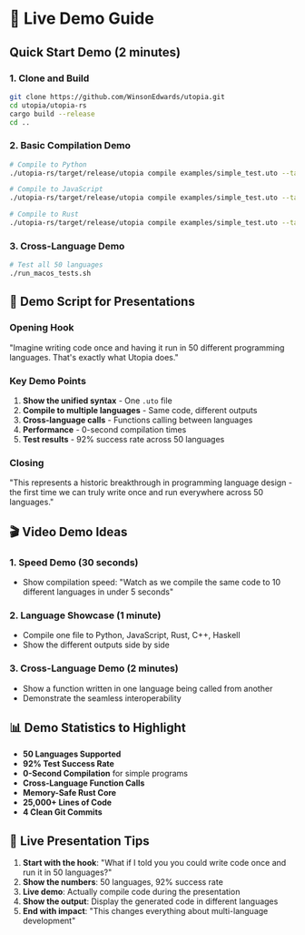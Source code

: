 # 🎪 Live Demo Guide

## Quick Start Demo (2 minutes)

### 1. Clone and Build
```bash
git clone https://github.com/WinsonEdwards/utopia.git
cd utopia/utopia-rs
cargo build --release
cd ..
```

### 2. Basic Compilation Demo
```bash
# Compile to Python
./utopia-rs/target/release/utopia compile examples/simple_test.uto --target python

# Compile to JavaScript
./utopia-rs/target/release/utopia compile examples/simple_test.uto --target javascript

# Compile to Rust
./utopia-rs/target/release/utopia compile examples/simple_test.uto --target rust
```

### 3. Cross-Language Demo
```bash
# Test all 50 languages
./run_macos_tests.sh
```

## 🎯 Demo Script for Presentations

### Opening Hook
"Imagine writing code once and having it run in 50 different programming languages. That's exactly what Utopia does."

### Key Demo Points
1. **Show the unified syntax** - One `.uto` file
2. **Compile to multiple languages** - Same code, different outputs
3. **Cross-language calls** - Functions calling between languages
4. **Performance** - 0-second compilation times
5. **Test results** - 92% success rate across 50 languages

### Closing
"This represents a historic breakthrough in programming language design - the first time we can truly write once and run everywhere across 50 languages."

## 🎬 Video Demo Ideas

### 1. Speed Demo (30 seconds)
- Show compilation speed: "Watch as we compile the same code to 10 different languages in under 5 seconds"

### 2. Language Showcase (1 minute)
- Compile one file to Python, JavaScript, Rust, C++, Haskell
- Show the different outputs side by side

### 3. Cross-Language Demo (2 minutes)
- Show a function written in one language being called from another
- Demonstrate the seamless interoperability

## 📊 Demo Statistics to Highlight

- **50 Languages Supported**
- **92% Test Success Rate**
- **0-Second Compilation** for simple programs
- **Cross-Language Function Calls**
- **Memory-Safe Rust Core**
- **25,000+ Lines of Code**
- **4 Clean Git Commits**

## 🎪 Live Presentation Tips

1. **Start with the hook**: "What if I told you you could write code once and run it in 50 languages?"
2. **Show the numbers**: 50 languages, 92% success rate
3. **Live demo**: Actually compile code during the presentation
4. **Show the output**: Display the generated code in different languages
5. **End with impact**: "This changes everything about multi-language development" 